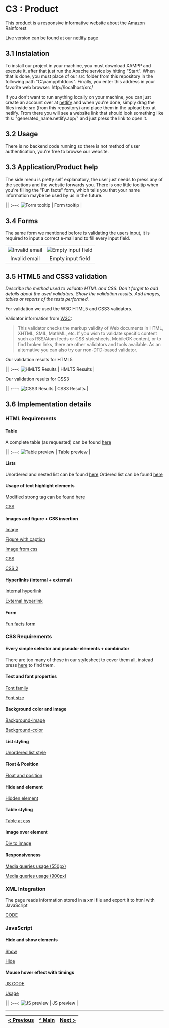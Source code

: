 # C3 : Product

This product is a responsive informative website about the Amazon Rainforest

Live version can be found at our [netlify page](https://tiwm2021-ti-g04.netlify.app/)

## 3.1 Instalation

To install our project in your machine, you must download XAMPP and execute it, after that just run the Apache service by hitting "Start".
When that is done, you must place of our src folder from this repository in the following path "C:\xampp\htdocs".
Finally, you enter this address in your favorite web browser: http://localhost/src/

If you don't want to run anything locally on your machine, you can just create an account over at [netlify](www.netlify.com) and when you're done, simply drag the files inside src (from this repository) and place them in the upload box at netlify.
From there you will see a website link that should look something like this: "generated_name.netlify.app/" and just press the link to open it.

## 3.2 Usage

There is no backend code running so there is not method of user authentication, you're free to browse our website.

## 3.3 Application/Product help

The side menu is pretty self explanatory, the user just needs to press any of the sections and the website forwards you.
There is one little tooltip when you're filling the "Fun facts" form, which tells you that your name information maybe be used by us in the future.

| |
:---:
![Form tooltip](images/form_tooltip.png) |
Form tooltip |

## 3.4 Forms

The same form we mentioned before is validating the users input, it is required to input a correct e-mail and to fill every input field.

| | |
:---: | :---:
![Invalid email](images/not_an_email.png) | ![Empty input field](images/no_facts_no_fun.png)
Invalid email |  Empty input field


## 3.5 HTML5 and CSS3 validation

_Describe the method used to validate HTML and CSS. Don't forget to add details about the used validators. Show the validation results._
_Add images, tables or reports of the tests performed._

For validation we used the W3C HTML5 and CSS3 validators.

Validator information from [W3C](https://validator.w3.org/): 
> This validator checks the markup validity of Web documents in HTML, XHTML, SMIL, MathML, etc. If you wish to validate specific content such as RSS/Atom feeds or CSS stylesheets, MobileOK content, or to find broken links, there are other validators and tools available. As an alternative you can also try our non-DTD-based validator.

Our validation results for HTML5

| |
:---:
![HMLT5 Results](images/html5_results.png) |
HMLT5 Results |

Our validation results for CSS3

| |
:---:
![CSS3 Results](images/css3_results.png) |
CSS3 Results |

## 3.6 Implementation details

### HTML Requirements

#### Table

A complete table (as requested) can be found [here](https://github.com/TI-04/-tiwm2021-ti-g04/blob/main/src/biocenose.html#L54)

| |
:---:
![Table preview](images/flora_table.png) |
Table preview |

#### Lists

Unordered and nested list can be found [here](https://github.com/TI-04/-tiwm2021-ti-g04/blob/main/src/index.html#L79)
Ordered list can be found [here](https://github.com/TI-04/-tiwm2021-ti-g04/blob/main/src/curiosidades.html#L46)

#### Usage of text highlight elements

Modified strong tag can be found [here](https://github.com/TI-04/-tiwm2021-ti-g04/blob/main/src/biocenose.html#L42)

[CSS](https://github.com/TI-04/-tiwm2021-ti-g04/blob/main/src/style.css#L83)

#### Images and figure + CSS insertion

[Image](https://github.com/TI-04/-tiwm2021-ti-g04/blob/main/src/historia.html#L82)

[Figure with caption](https://github.com/TI-04/-tiwm2021-ti-g04/blob/main/src/historia.html#L37)

[Image from css](https://github.com/TI-04/-tiwm2021-ti-g04/blob/main/src/curiosidades.html#L75)

[CSS](https://github.com/TI-04/-tiwm2021-ti-g04/blob/main/src/style.css#L649)

[CSS 2](https://github.com/TI-04/-tiwm2021-ti-g04/blob/main/src/style.css#L12)

#### Hyperlinks (internal + external)

[Internal hyperlink](https://github.com/TI-04/-tiwm2021-ti-g04/blob/main/src/index.html#L16)

[External hyperlink](https://github.com/TI-04/-tiwm2021-ti-g04/blob/main/src/index.html#L29)

#### Form

[Fun facts form](https://github.com/TI-04/-tiwm2021-ti-g04/blob/main/src/curiosidades.html#L90)

### CSS Requirements

#### Every simple selector and pseudo-elements + combinator

There are too many of these in our stylesheet to cover them all, instead press [here](https://github.com/TI-04/-tiwm2021-ti-g04/blob/main/src/style.css) to find them.

#### Text and font properties

[Font family](https://github.com/TI-04/-tiwm2021-ti-g04/blob/main/src/style.css#L2)

[Font size](https://github.com/TI-04/-tiwm2021-ti-g04/blob/main/src/style.css#L6)

#### Background color and image

[Background-image](https://github.com/TI-04/-tiwm2021-ti-g04/blob/main/src/style.css#L12)

[Background-color](https://github.com/TI-04/-tiwm2021-ti-g04/blob/main/src/style.css#L15)

#### List styling

[Unordered list style](https://github.com/TI-04/-tiwm2021-ti-g04/blob/main/src/style.css#L226)

#### Float & Position

[Float and position](https://github.com/TI-04/-tiwm2021-ti-g04/blob/main/src/style.css#L260)

#### Hide and element

[Hidden element](https://github.com/TI-04/-tiwm2021-ti-g04/blob/main/src/style.css#L516)

#### Table styling

[Table at css](https://github.com/TI-04/-tiwm2021-ti-g04/blob/main/src/style.css#L472)

#### Image over element

[Div to image](https://github.com/TI-04/-tiwm2021-ti-g04/blob/main/src/style.css#L649)

#### Responsiveness

[Media queries usage (550px)](https://github.com/TI-04/-tiwm2021-ti-g04/blob/main/src/style.css#L449)

[Media queries usage (900px)](https://github.com/TI-04/-tiwm2021-ti-g04/blob/main/src/style.css#L525)


### XML Integration

The page reads information stored in a xml file and export it to html with JavaScript

[CODE](https://github.com/TI-04/-tiwm2021-ti-g04/blob/main/src/biocenose.html#L132)

### JavaScript

#### Hide and show elements

[Show](https://github.com/TI-04/-tiwm2021-ti-g04/blob/main/src/javascript.js#L11)

[Hide](https://github.com/TI-04/-tiwm2021-ti-g04/blob/main/src/javascript.js#L17)

#### Mouse hover effect with timings

[JS CODE](https://github.com/TI-04/-tiwm2021-ti-g04/blob/main/src/javascript.js#L32)

[Usage](https://github.com/TI-04/-tiwm2021-ti-g04/blob/75100d2d283e0797eaf8c9bba6c2ae45c5dd90e1/src/curiosidades.html#L28)

| |
:---:
![JS preview](images/js_preview.gif) |
JS preview |



---
[< Previous](c2.md) | [^ Main](../../../) | [Next >](c4.md)
:--- | :---: | ---: 
